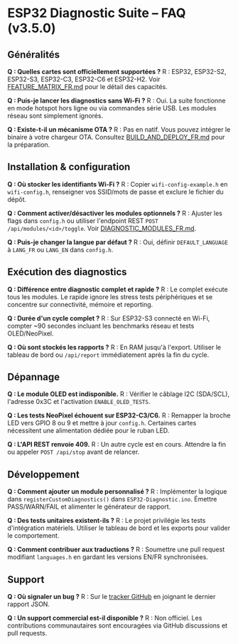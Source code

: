 # ESP32 Diagnostic Suite – FAQ (v3.5.0)

## Généralités
**Q : Quelles cartes sont officiellement supportées ?**
R : ESP32, ESP32-S2, ESP32-S3, ESP32-C3, ESP32-C6 et ESP32-H2. Voir [FEATURE_MATRIX_FR.md](FEATURE_MATRIX_FR.md) pour le détail des capacités.

**Q : Puis-je lancer les diagnostics sans Wi-Fi ?**
R : Oui. La suite fonctionne en mode hotspot hors ligne ou via commandes série USB. Les modules réseau sont simplement ignorés.

**Q : Existe-t-il un mécanisme OTA ?**
R : Pas en natif. Vous pouvez intégrer le binaire à votre chargeur OTA. Consultez [BUILD_AND_DEPLOY_FR.md](BUILD_AND_DEPLOY_FR.md) pour la préparation.

## Installation & configuration
**Q : Où stocker les identifiants Wi-Fi ?**
R : Copier `wifi-config-example.h` en `wifi-config.h`, renseigner vos SSID/mots de passe et exclure le fichier du dépôt.

**Q : Comment activer/désactiver les modules optionnels ?**
R : Ajuster les flags dans `config.h` ou utiliser l'endpoint REST `POST /api/modules/<id>/toggle`. Voir [DIAGNOSTIC_MODULES_FR.md](DIAGNOSTIC_MODULES_FR.md).

**Q : Puis-je changer la langue par défaut ?**
R : Oui, définir `DEFAULT_LANGUAGE` à `LANG_FR` ou `LANG_EN` dans `config.h`.

## Exécution des diagnostics
**Q : Différence entre diagnostic complet et rapide ?**
R : Le complet exécute tous les modules. Le rapide ignore les stress tests périphériques et se concentre sur connectivité, mémoire et reporting.

**Q : Durée d'un cycle complet ?**
R : Sur ESP32-S3 connecté en Wi-Fi, compter ~90 secondes incluant les benchmarks réseau et tests OLED/NeoPixel.

**Q : Où sont stockés les rapports ?**
R : En RAM jusqu'à l'export. Utiliser le tableau de bord ou `/api/report` immédiatement après la fin du cycle.

## Dépannage
**Q : Le module OLED est indisponible.**
R : Vérifier le câblage I2C (SDA/SCL), l'adresse 0x3C et l'activation `ENABLE_OLED_TESTS`.

**Q : Les tests NeoPixel échouent sur ESP32-C3/C6.**
R : Remapper la broche LED vers GPIO 8 ou 9 et mettre à jour `config.h`. Certaines cartes nécessitent une alimentation dédiée pour le ruban LED.

**Q : L'API REST renvoie 409.**
R : Un autre cycle est en cours. Attendre la fin ou appeler `POST /api/stop` avant de relancer.

## Développement
**Q : Comment ajouter un module personnalisé ?**
R : Implémenter la logique dans `registerCustomDiagnostics()` dans `ESP32-Diagnostic.ino`. Émettre PASS/WARN/FAIL et alimenter le générateur de rapport.

**Q : Des tests unitaires existent-ils ?**
R : Le projet privilégie les tests d'intégration matériels. Utiliser le tableau de bord et les exports pour valider le comportement.

**Q : Comment contribuer aux traductions ?**
R : Soumettre une pull request modifiant `languages.h` en gardant les versions EN/FR synchronisées.

## Support
**Q : Où signaler un bug ?**
R : Sur le [tracker GitHub](https://github.com/ESP32-Diagnostic/ESP32-Diagnostic/issues) en joignant le dernier rapport JSON.

**Q : Un support commercial est-il disponible ?**
R : Non officiel. Les contributions communautaires sont encouragées via GitHub discussions et pull requests.
